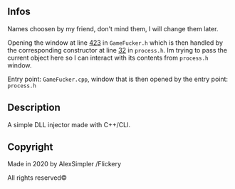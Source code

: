 ## Infos
Names choosen by my friend, don't mind them, I will change them later.

Opening the window at line [423](https://github.com/AlexSimpler/GameFuckerUI/blob/0665d121037db8134513c98a3249ad8f5c7dae17/GameFucker.h#L423) in `GameFucker.h` which is then handled by the corresponding constructor at line [32](https://github.com/AlexSimpler/GameFuckerUI/blob/0665d121037db8134513c98a3249ad8f5c7dae17/processes.h#L32) in `process.h`. Im trying to pass the current object here so I can interact with its contents from `process.h` window.

Entry point: `GameFucker.cpp`, window that is then opened by the entry point: `process.h`

## Description
A simple DLL injector made with C++/CLI.

## Copyright

Made in 2020 by AlexSimpler /Flickery

All rights reserved©
